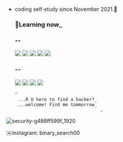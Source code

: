  - coding self-study since November 2021.🌱


     ### 📖Learning now_

     ### --
                                             
    <img src="https://img.shields.io/badge/C-97D772?style=flat-square&logo=C&logoColor=black"/></a> <img src="https://img.shields.io/badge/C++-65AD36?style=flat-square&logo=C%2B%2B&logoColor=white"/></a> <img src="https://img.shields.io/badge/Python-807BC7?style=flat-square&logo=Python&logoColor=white"/></a> <img src="https://img.shields.io/badge/JavaScript-FFEF60?style=flat-square&logo=JavaScript&logoColor=black"/></a> <img src="https://img.shields.io/badge/JAVA-FDD24E?style=flat-square&logo=Java&logoColor=black"/></a> 
 
 
 
     ### --
                                            
    <img src="https://img.shields.io/badge/Algorithm-BDB6BC?style=flat-square&logo=The Algorithms&logoColor=black"/></a> <img src="https://img.shields.io/badge/Rinux-5B11B4?style=flat-square&logo=Ubuntu&logoColor=white"/></a> <img src="https://img.shields.io/badge/Html-D77281?style=flat-square&logo=Html5&logoColor=white"/></a> <img src="https://img.shields.io/badge/Css-5F0053?style=flat-square&logo=Css3&logoColor=white"/></a> 
 
 

       ⌜
        ...R U here to find a hacker?_
        ...welcome! Find me tommorrow_
                                       ⌟


![security-g486ff599f_1920](https://user-images.githubusercontent.com/96716425/149051957-7d51b3d4-35a0-4b1d-8721-138a742cfe93.jpg)




✉️instagram: binary_search00
